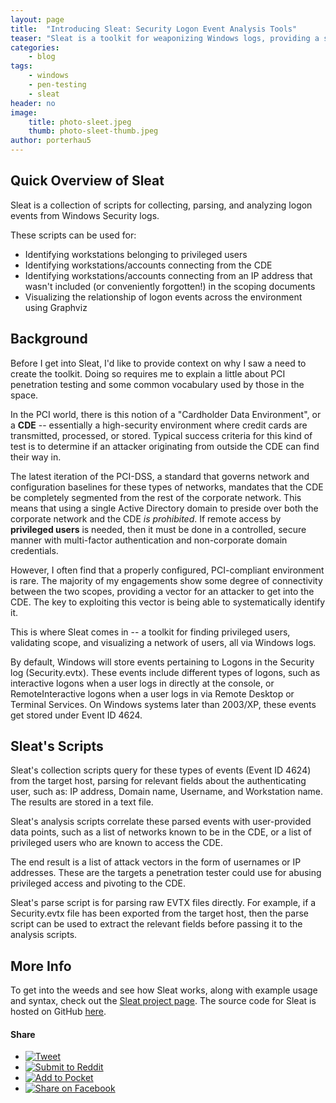 ```yaml
---
layout: page
title:  "Introducing Sleat: Security Logon Event Analysis Tools"
teaser: "Sleat is a toolkit for weaponizing Windows logs, providing a suite of scripts for collecting, parsing, and analyzing Logon Events. Sleat can perform scope validation, identify exploitation targets for pivoting attacks, visualize network logons, and more."
categories:
    - blog
tags:
    - windows
    - pen-testing
    - sleat
header: no
image:
    title: photo-sleet.jpeg
    thumb: photo-sleet-thumb.jpeg
author: porterhau5
---
```

## Quick Overview of Sleat
Sleat is a collection of scripts for collecting, parsing, and analyzing logon events from Windows Security logs.

These scripts can be used for:

- Identifying workstations belonging to privileged users
- Identifying workstations/accounts connecting from the CDE
- Identifying workstations/accounts connecting from an IP address that wasn't included (or conveniently forgotten!) in the scoping documents
- Visualizing the relationship of logon events across the environment using Graphviz

## Background
Before I get into Sleat, I'd like to provide context on why I saw a need to create the toolkit. Doing so requires me to explain a little about PCI penetration testing and some common vocabulary used by those in the space.

In the PCI world, there is this notion of a "Cardholder Data Environment", or a **CDE** -- essentially a high-security environment where credit cards are transmitted, processed, or stored. Typical success criteria for this kind of test is to determine if an attacker originating from outside the CDE can find their way in.

The latest iteration of the PCI-DSS, a standard that governs network and configuration baselines for these types of networks, mandates that the CDE be completely segmented from the rest of the corporate network. This means that using a single Active Directory domain to preside over both the corporate network and the CDE *is prohibited*. If remote access by **privileged users** is needed, then it must be done in a controlled, secure manner with multi-factor authentication and non-corporate domain credentials.

However, I often find that a properly configured, PCI-compliant environment is rare. The majority of my engagements show some degree of connectivity between the two scopes, providing a vector for an attacker to get into the CDE. The key to exploiting this vector is being able to systematically identify it.

This is where Sleat comes in -- a toolkit for finding privileged users, validating scope, and visualizing a network of users, all via Windows logs.

By default, Windows will store events pertaining to Logons in the Security log (Security.evtx). These events include different types of logons, such as interactive logons when a user logs in directly at the console, or RemoteInteractive logons when a user logs in via Remote Desktop or Terminal Services. On Windows systems later than 2003/XP, these events get stored under Event ID 4624.

## Sleat's Scripts
Sleat's collection scripts query for these types of events (Event ID 4624) from the target host, parsing for relevant fields about the authenticating user, such as: IP address, Domain name, Username, and Workstation name. The results are stored in a text file.

Sleat's analysis scripts correlate these parsed events with user-provided data points, such as a list of networks known to be in the CDE, or a list of privileged users who are known to access the CDE.

The end result is a list of attack vectors in the form of usernames or IP addresses. These are the targets a penetration tester could use for abusing privileged access and pivoting to the CDE.

Sleat's parse script is for parsing raw EVTX files directly. For example, if a Security.evtx file has been exported from the target host, then the parse script can be used to extract the relevant fields before passing it to the analysis scripts.

## More Info
To get into the weeds and see how Sleat works, along with example usage and syntax, check out the [Sleat project page](/projects/sleat/). The source code for Sleat is hosted on GitHub <a href="https://github.com/porterhau5/sleat" target="_blank">here</a>.

#### Share
<ul class="share-buttons">
  <li><a href="https://twitter.com/intent/tweet?source=http%3A%2F%2Fporterhau5.com%2Fblog%2Fintroducing-sleat%2F&text=Introducing%20Sleat%3A%20Security%20Logon%20Event%20Analysis%20Tools:%20http%3A%2F%2Fporterhau5.com%2Fblog%2Fintroducing-sleat%2F&via=porterhau5" target="_blank" title="Tweet"><img alt="Tweet" src="{{ site.urlimg }}flat_web_icon_set/black/Twitter.png"></a></li>
  <li><a href="http://www.reddit.com/submit?url=http%3A%2F%2Fporterhau5.com%2Fblog%2Fintroducing-sleat%2F&title=Introducing%20Sleat%3A%20Security%20Logon%20Event%20Analysis%20Tools" target="_blank" title="Submit to Reddit"><img alt="Submit to Reddit" src="{{ site.urlimg }}flat_web_icon_set/black/Reddit.png"></a></li>
  <li><a href="https://getpocket.com/save?url=http%3A%2F%2Fporterhau5.com%2Fblog%2Fintroducing-sleat%2F&title=Introducing%20Sleat%3A%20Security%20Logon%20Event%20Analysis%20Tools" target="_blank" title="Add to Pocket"><img alt="Add to Pocket" src="{{ site.urlimg }}flat_web_icon_set/black/Pocket.png"></a></li>
  <li><a href="https://www.facebook.com/sharer/sharer.php?u=http%3A%2F%2Fporterhau5.com%2Fblog%2Fintroducing-sleat%2F&t=Introducing%20Sleat%3A%20Security%20Logon%20Event%20Analysis%20Tools" title="Share on Facebook" target="_blank"><img alt="Share on Facebook" src="{{ site.urlimg }}flat_web_icon_set/black/Facebook.png"></a></li>
</ul>

